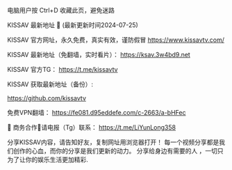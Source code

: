 电脑用户按 Ctrl+D 收藏此页，避免迷路

KISSAV 最新地址 👋 (最新更新时间2024-07-25)

KISSAV 官方网址，永久免费，真实有效，谨防假冒 https://www.kissavtv.com/

KISSAV 最新地址（免翻墙，实时看片）： https://ksav.3w4bd9.net

KISSAV 官方TG： https://t.me/kissavtv

KISSAV 获取最新地址（备份）:

https://github.com/kissavtv

免费VPN翻墙： https://fe081.d95eddefe.com/c-2663/a-bHFec

🤝 商务合作🤝请电报（Tg）联系： https://t.me/LiYunLong358

分享KISSAV内容，请告知好友，复制网址用浏览器打开！ 每一个视频分享都是我们创作的心血，而你的分享是我们更新的动力。 分享给身边有需要的人 ，一切只为了让你的娱乐生活更加精彩.
